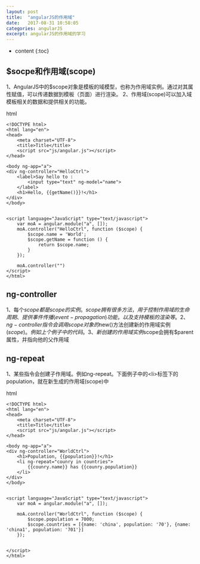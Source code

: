 ```yaml
---
layout: post
title:  "angularJS的作用域"
date:   2017-08-31 10:58:05
categories: angularJS
excerpt: angularJS的作用域的学习
---
```


* content
{:toc}

## $socpe和作用域(scope)
1、AngularJS中的$scope对象是模板的域模型，也称为作用域实例。通过对其属性赋值，可以传递数据到模板（页面）进行渲染。
2、作用域(scope)可以加入域模板相关的数据和提供相关的功能。

html
    
    <!DOCTYPE html>
    <html lang="en">
    <head>
        <meta charset="UTF-8">
        <title>Title</title>
        <script src="js/angular.js"></script>
    </head>
    
    <body ng-app="a">
    <div ng-controller="HelloCtrl">
        <label>Say hello to :
            <input type="text" ng-model="name">
        </label>
        <h1>Hello, {{getName()}}!</h1>
    </div>
    </body>
    
    
    <script language="JavaScript" type="text/javascript">
        var moA = angular.module("a", []);
        moA.controller("HelloCtrl", function ($scope) {
            $scope.name = 'World';
            $scope.getName = function () {
                return $scope.name;
            }
        });
    
        moA.controller("")
    </script>
    </html>
## ng-controller
1、每个$scope都是scope的实例。scope拥有很多方法，用于控制作用域的生命周期、提供事件传播(event-propagation)功能，以及支持模板的渲染等。
2、ng-controller指令会调用scope对象的$new()方法创建新的作用域实例($scope)。例如上个例子中的代码。
3、新创建的作用域实例$scope会拥有$parent属性，并指向他的父作用域

## ng-repeat
1、某些指令会创建子作用域。例如ng-repeat。下面例子中的&lt;li&gt;标签下的population，就在新生成的作用域(scope)中

html

    <!DOCTYPE html>
    <html lang="en">
    <head>
        <meta charset="UTF-8">
        <title>Title</title>
        <script src="js/angular.js"></script>
    </head>
    
    <body ng-app="a">
    <div ng-controller="WorldCtrl">
        <h1>Population, {{population}}!</h1>
        <li ng-repeat="counry in countries">
            {{counry.name}} has {{counry.population}}
        </li>
    </div>
    </body>
    
    
    <script language="JavaScript" type="text/javascript">
        var moA = angular.module("a", []);
    
        moA.controller("WorldCtrl", function ($scope) {
            $scope.population = 7000;
            $scope.countries = [{name: 'china', population: '70'}, {name: 'china1', population: '701'}]
        });
    
    
    </script>
    </html>


